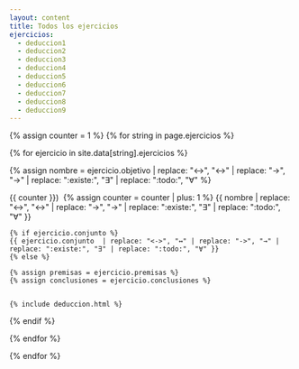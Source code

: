 ```yaml
---
layout: content
title: Todos los ejercicios
ejercicios:
  - deduccion1
  - deduccion2
  - deduccion3
  - deduccion4
  - deduccion5
  - deduccion6
  - deduccion7
  - deduccion8
  - deduccion9
---
```

<div class="row">

{% assign counter = 1 %}
{% for string in page.ejercicios %}


  {% for ejercicio in site.data[string].ejercicios %}



  {% assign nombre = ejercicio.objetivo  | replace: "<->", "↔" | replace: "->", "→" | replace: ":existe:", "∃" | replace: ":todo:", "∀" %}

  <div class="deduccion col-lg-4 col-md-6">
    <div class="nombre">
      <span class="numero">{{ counter }}</span>)&nbsp;
        {% assign counter = counter | plus: 1 %}
      {{ nombre | replace: "<->", "↔" | replace: "->", "→" | replace: ":existe:", "∃" | replace: ":todo:", "∀" }}
    </div>



    {% if ejercicio.conjunto %}
    {{ ejercicio.conjunto  | replace: "<->", "↔" | replace: "->", "→" | replace: ":existe:", "∃" | replace: ":todo:", "∀" }}
    {% else %}

    {% assign premisas = ejercicio.premisas %}
    {% assign conclusiones = ejercicio.conclusiones %}


    {% include deduccion.html %}



  {% endif %}


  </div>


{% endfor %}


{% endfor %}
<div class="row">
